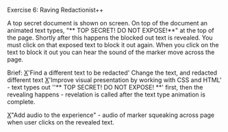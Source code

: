 Exercise 6: Raving Redactionist++

A top secret document is shown on screen. On top of the document an animated text types, "** TOP SECRET! DO NOT EXPOSE!**" at the top of the page. Shortly after this happens the blocked out text is revealed. You must click on that exposed text to block it out again. When you click on the text to block it out you can hear the sound of the marker move across the page.

Brief:
[X](1)'Find a different text to be redacted' Change the text, and redacted different text
[X](2)'Improve visual presentation by working with CSS and HTML' - text types out ''** TOP SECRET! DO NOT EXPOSE! **' first, then the revealing happens - revelation is called after the text type animation is complete.

[X](3)"Add audio to the experience" - audio of marker squeaking across page when user clicks on the revealed text.
